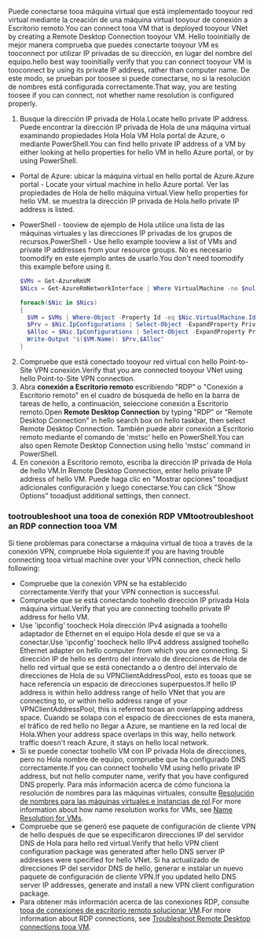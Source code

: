 <span data-ttu-id="61eb8-101">Puede conectarse tooa máquina virtual que está implementado tooyour red virtual mediante la creación de una máquina virtual tooyour de conexión a Escritorio remoto.</span><span class="sxs-lookup"><span data-stu-id="61eb8-101">You can connect tooa VM that is deployed tooyour VNet by creating a Remote Desktop Connection tooyour VM.</span></span> <span data-ttu-id="61eb8-102">Hello tooinitially de mejor manera comprueba que puedes conectarte tooyour VM es tooconnect por utilizar IP privadas de su dirección, en lugar del nombre del equipo.</span><span class="sxs-lookup"><span data-stu-id="61eb8-102">hello best way tooinitially verify that you can connect tooyour VM is tooconnect by using its private IP address, rather than computer name.</span></span> <span data-ttu-id="61eb8-103">De este modo, se prueban por toosee si puede conectarse, no si la resolución de nombres está configurada correctamente.</span><span class="sxs-lookup"><span data-stu-id="61eb8-103">That way, you are testing toosee if you can connect, not whether name resolution is configured properly.</span></span>

1. <span data-ttu-id="61eb8-104">Busque la dirección IP privada de Hola.</span><span class="sxs-lookup"><span data-stu-id="61eb8-104">Locate hello private IP address.</span></span> <span data-ttu-id="61eb8-105">Puede encontrar la dirección IP privada de Hola de una máquina virtual examinando propiedades Hola Hola VM Hola portal de Azure, o mediante PowerShell.</span><span class="sxs-lookup"><span data-stu-id="61eb8-105">You can find hello private IP address of a VM by either looking at hello properties for hello VM in hello Azure portal, or by using PowerShell.</span></span>

  - <span data-ttu-id="61eb8-106">Portal de Azure: ubicar la máquina virtual en hello portal de Azure.</span><span class="sxs-lookup"><span data-stu-id="61eb8-106">Azure portal - Locate your virtual machine in hello Azure portal.</span></span> <span data-ttu-id="61eb8-107">Ver las propiedades de Hola de hello máquina virtual.</span><span class="sxs-lookup"><span data-stu-id="61eb8-107">View hello properties for hello VM.</span></span> <span data-ttu-id="61eb8-108">se muestra la dirección IP privada de Hola.</span><span class="sxs-lookup"><span data-stu-id="61eb8-108">hello private IP address is listed.</span></span>

  - <span data-ttu-id="61eb8-109">PowerShell - tooview de ejemplo de Hola utilice una lista de las máquinas virtuales y las direcciones IP privadas de los grupos de recursos.</span><span class="sxs-lookup"><span data-stu-id="61eb8-109">PowerShell - Use hello example tooview a list of VMs and private IP addresses from your resource groups.</span></span> <span data-ttu-id="61eb8-110">No es necesario toomodify en este ejemplo antes de usarlo.</span><span class="sxs-lookup"><span data-stu-id="61eb8-110">You don't need toomodify this example before using it.</span></span>

    ```powershell
    $VMs = Get-AzureRmVM
    $Nics = Get-AzureRmNetworkInterface | Where VirtualMachine -ne $null

    foreach($Nic in $Nics)
    {
      $VM = $VMs | Where-Object -Property Id -eq $Nic.VirtualMachine.Id
      $Prv = $Nic.IpConfigurations | Select-Object -ExpandProperty PrivateIpAddress
      $Alloc = $Nic.IpConfigurations | Select-Object -ExpandProperty PrivateIpAllocationMethod
      Write-Output "$($VM.Name): $Prv,$Alloc"
    }
    ```

2. <span data-ttu-id="61eb8-111">Compruebe que está conectado tooyour red virtual con hello Point-to-Site VPN conexión.</span><span class="sxs-lookup"><span data-stu-id="61eb8-111">Verify that you are connected tooyour VNet using hello Point-to-Site VPN connection.</span></span>
3. <span data-ttu-id="61eb8-112">Abra **conexión a Escritorio remoto** escribiendo "RDP" o "Conexión a Escritorio remoto" en el cuadro de búsqueda de hello en la barra de tareas de hello, a continuación, seleccione conexión a Escritorio remoto.</span><span class="sxs-lookup"><span data-stu-id="61eb8-112">Open **Remote Desktop Connection** by typing "RDP" or "Remote Desktop Connection" in hello search box on hello taskbar, then select Remote Desktop Connection.</span></span> <span data-ttu-id="61eb8-113">También puede abrir conexión a Escritorio remoto mediante el comando de 'mstsc' hello en PowerShell.</span><span class="sxs-lookup"><span data-stu-id="61eb8-113">You can also open Remote Desktop Connection using hello 'mstsc' command in PowerShell.</span></span> 
4. <span data-ttu-id="61eb8-114">En conexión a Escritorio remoto, escriba la dirección IP privada de Hola de hello VM.</span><span class="sxs-lookup"><span data-stu-id="61eb8-114">In Remote Desktop Connection, enter hello private IP address of hello VM.</span></span> <span data-ttu-id="61eb8-115">Puede haga clic en "Mostrar opciones" tooadjust adicionales configuración y luego conectarse.</span><span class="sxs-lookup"><span data-stu-id="61eb8-115">You can click "Show Options" tooadjust additional settings, then connect.</span></span>

### <a name="tootroubleshoot-an-rdp-connection-tooa-vm"></a><span data-ttu-id="61eb8-116">tootroubleshoot una tooa de conexión RDP VM</span><span class="sxs-lookup"><span data-stu-id="61eb8-116">tootroubleshoot an RDP connection tooa VM</span></span>

<span data-ttu-id="61eb8-117">Si tiene problemas para conectarse a máquina virtual de tooa a través de la conexión VPN, compruebe Hola siguiente:</span><span class="sxs-lookup"><span data-stu-id="61eb8-117">If you are having trouble connecting tooa virtual machine over your VPN connection, check hello following:</span></span>

- <span data-ttu-id="61eb8-118">Compruebe que la conexión VPN se ha establecido correctamente.</span><span class="sxs-lookup"><span data-stu-id="61eb8-118">Verify that your VPN connection is successful.</span></span>
- <span data-ttu-id="61eb8-119">Compruebe que se está conectando toohello dirección IP privada Hola máquina virtual.</span><span class="sxs-lookup"><span data-stu-id="61eb8-119">Verify that you are connecting toohello private IP address for hello VM.</span></span>
- <span data-ttu-id="61eb8-120">Use 'ipconfig' toocheck Hola dirección IPv4 asignada a toohello adaptador de Ethernet en el equipo Hola desde el que se va a conectar.</span><span class="sxs-lookup"><span data-stu-id="61eb8-120">Use 'ipconfig' toocheck hello IPv4 address assigned toohello Ethernet adapter on hello computer from which you are connecting.</span></span> <span data-ttu-id="61eb8-121">Si dirección IP de hello es dentro del intervalo de direcciones de Hola de hello red virtual que se está conectando a o dentro del intervalo de direcciones de Hola de su VPNClientAddressPool, esto es tooas que se hace referencia un espacio de direcciones superpuestos.</span><span class="sxs-lookup"><span data-stu-id="61eb8-121">If hello IP address is within hello address range of hello VNet that you are connecting to, or within hello address range of your VPNClientAddressPool, this is referred tooas an overlapping address space.</span></span> <span data-ttu-id="61eb8-122">Cuando se solapa con el espacio de direcciones de esta manera, el tráfico de red hello no llegar a Azure, se mantiene en la red local de Hola.</span><span class="sxs-lookup"><span data-stu-id="61eb8-122">When your address space overlaps in this way, hello network traffic doesn't reach Azure, it stays on hello local network.</span></span>
- <span data-ttu-id="61eb8-123">Si se puede conectar toohello VM con IP privada Hola de direcciones, pero no Hola nombre de equipo, compruebe que ha configurado DNS correctamente.</span><span class="sxs-lookup"><span data-stu-id="61eb8-123">If you can connect toohello VM using hello private IP address, but not hello computer name, verify that you have configured DNS properly.</span></span> <span data-ttu-id="61eb8-124">Para más información acerca de cómo funciona la resolución de nombres para las máquinas virtuales, consulte [Resolución de nombres para las máquinas virtuales e instancias de rol](../articles/virtual-network/virtual-networks-name-resolution-for-vms-and-role-instances.md).</span><span class="sxs-lookup"><span data-stu-id="61eb8-124">For more information about how name resolution works for VMs, see [Name Resolution for VMs](../articles/virtual-network/virtual-networks-name-resolution-for-vms-and-role-instances.md).</span></span>
- <span data-ttu-id="61eb8-125">Compruebe que se generó ese paquete de configuración de cliente VPN de hello después de que se especificaron direcciones IP del servidor DNS de Hola para hello red virtual.</span><span class="sxs-lookup"><span data-stu-id="61eb8-125">Verify that hello VPN client configuration package was generated after hello DNS server IP addresses were specified for hello VNet.</span></span> <span data-ttu-id="61eb8-126">Si ha actualizado de direcciones IP del servidor DNS de hello, generar e instalar un nuevo paquete de configuración de cliente VPN.</span><span class="sxs-lookup"><span data-stu-id="61eb8-126">If you updated hello DNS server IP addresses, generate and install a new VPN client configuration package.</span></span>
- <span data-ttu-id="61eb8-127">Para obtener más información acerca de las conexiones RDP, consulte [tooa de conexiones de escritorio remoto solucionar VM](../articles/virtual-machines/windows/troubleshoot-rdp-connection.md).</span><span class="sxs-lookup"><span data-stu-id="61eb8-127">For more information about RDP connections, see [Troubleshoot Remote Desktop connections tooa VM](../articles/virtual-machines/windows/troubleshoot-rdp-connection.md).</span></span>
